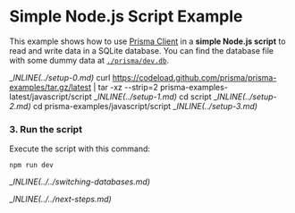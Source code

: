 # Simple Node.js Script Example

This example shows how to use [Prisma Client](https://www.prisma.io/docs/reference/tools-and-interfaces/prisma-client) in a **simple Node.js script** to read and write data in a SQLite database. You can find the database file with some dummy data at [`./prisma/dev.db`](./prisma/dev.db).

__INLINE(../_setup-0.md)__
curl https://codeload.github.com/prisma/prisma-examples/tar.gz/latest | tar -xz --strip=2 prisma-examples-latest/javascript/script
__INLINE(../_setup-1.md)__
cd script
__INLINE(../_setup-2.md)__
cd prisma-examples/javascript/script
__INLINE(../_setup-3.md)__

### 3. Run the script

Execute the script with this command: 

```
npm run dev
```

__INLINE(../../_switching-databases.md)__

__INLINE(../../_next-steps.md)__
